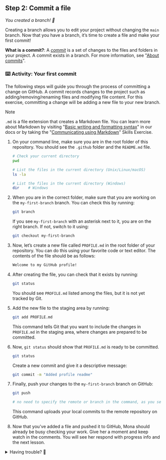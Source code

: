 ## Step 2: Commit a file

_You created a branch! :tada:_

Creating a branch allows you to edit your project without changing the `main` branch. Now that you have a branch, it’s time to create a file and make your first commit!

**What is a commit?**: A _[commit](https://docs.github.com/pull-requests/committing-changes-to-your-project/creating-and-editing-commits/about-commits)_ is a set of changes to the files and folders in your project. A commit exists in a branch. For more information, see "[About commits](https://docs.github.com/en/pull-requests/committing-changes-to-your-project/creating-and-editing-commits/about-commits)".

### :keyboard: Activity: Your first commit

The following steps will guide you through the process of committing a change on GitHub. A commit records changes to the project such as adding/removing/renaming files and modifying file content. For this exercise, committing a change will be adding a new file to your new branch.

> [!NOTE]
> `.md` is a file extension that creates a Markdown file. You can learn more about Markdown by visiting "[Basic writing and formatting syntax](https://docs.github.com/en/get-started/writing-on-github/getting-started-with-writing-and-formatting-on-github/basic-writing-and-formatting-syntax)" in our docs or by taking the "[Communicating using Markdown](https://github.com/skills/communicate-using-markdown)" Skills Exercise.

1. On your command line, make sure you are in the root folder of this repository. You should see the `.github` folder and the `README.md` file.

   ```bash
   # Check your current directory
   pwd

   # List the files in the current directory (Unix/Linux/macOS)
   ls -la

   # List the files in the current directory (Windows)
   dir    # Windows
   ```

2. When you are in the correct folder, make sure that you are working on the `my-first-branch` branch. You can check this by running:

   ```bash
   git branch
   ```

   If you see `my-first-branch` with an asterisk next to it, you are on the right branch. If not, switch to it using:

   ```bash
   git checkout my-first-branch
   ```

3. Now, let’s create a new file called `PROFILE.md` in the root folder of your repository. You can do this using your favorite code or text editor. The contents of the file should be as follows:

   ```md
   Welcome to my GitHub profile!
   ```

4. After creating the file, you can check that it exists by running:

   ```bash
   git status
   ```

   You should see `PROFILE.md` listed among the files, but it is not yet tracked by Git.

5. Add the new file to the staging area by running:

   ```bash
   git add PROFILE.md
   ```

   This command tells Git that you want to include the changes in `PROFILE.md` in the staging area, where changes are prepared to be committed.

6. Now, `git status` should show that `PROFILE.md` is ready to be committed.

   ```bash
   git status
   ```

   Create a new commit and give it a descriptive message:

   ```bash
   git commit -m "Added profile readme"
   ```

8. Finally, push your changes to the `my-first-branch` branch on GitHub:

   ```bash
   git push

   # no need to specify the remote or branch in the command, as you set the upstream branch earlier
   ```

   This command uploads your local commits to the remote repository on GitHub.

9. Now that you've added a file and pushed it to GitHub, Mona should already be busy checking your work. Give her a moment and keep watch in the comments. You will see her respond with progress info and the next lesson.


<details>
<summary>Having trouble? 🤷</summary><br/>

If you don't get feedback, here are some things to check:
- Make sure you are on the `my-first-branch` branch.
- Ensure the `PROFILE.md` file is created and in the root folder.

</details>

